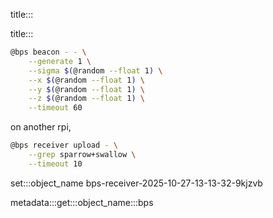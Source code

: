 title:::

title:::

```bash
@bps beacon - - \
    --generate 1 \
    --sigma $(@random --float 1) \
    --x $(@random --float 1) \
    --y $(@random --float 1) \
    --z $(@random --float 1) \
    --timeout 60
```

on another rpi,

```bash
@bps receiver upload - \
    --grep sparrow+swallow \
    --timeout 10
```

set:::object_name bps-receiver-2025-10-27-13-13-32-9kjzvb

metadata:::get:::object_name:::bps